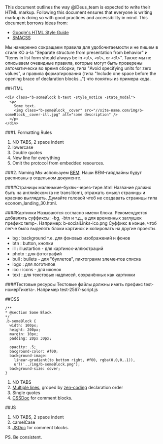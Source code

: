 This document outlines the way @iDeus_team is expected to write their HTML markup. Following this document ensures that everyone is writing markup is doing so with good practices and accessibility in mind.
This document borrows ideas from:
 * [Google's HTML Style Guide](https://google-styleguide.googlecode.com/svn/trunk/htmlcssguide.xml)
 * [SMACSS](http://smacss.com/book/formatting)

Мы намеренно сокращаем правила для удобочитаемости и не пишем в стиле КО a-la "Separate structure from presentation from behavior" и "Items in list form should always be in `<ul>`, `<ol>`, or `<dl>`".
Также мы не описываем очевидные правила, которые могут быть проверены автоматически во время сборки, типа "Avoid specifying units for zero values", и правила форматирования (типа "Include one space before the opening brace of declaration blocks…") что понятны из примера кода.

##HTML
```
<div class="b-someBlock b-text -style_notice -state_modal">
  <p>
    Some text.
    <img class="b-someBlock__cover" src="//site-name.com/img/b-someBlock__cover-ill.jpg" alt="some description" />
  </p>
</div>
```
###1. Formatting Rules
1. NO TABS, 2 space indent
2. lowercase
3. Double quotes
4. New line for everything
5. Omit the protocol from embedded resources.
 
###2. Naming
Мы используем [BEM](http://bem.info). Наши BEM-гайдлайны будут расписаны в отдельном документе.

####Страницы
маленькие-буквы-через-тире.html
Название должно быть на английском (а не translitom), отражать смысл страницы и красиво выглядеть. Думайте головой чтоб не создавать страницы типа econom_landing_30.html.

####Картинки
Называются согласно имени блока. Рекомендуется добавлять суффиксы: -bg, -btn и т.д., а для временных заглушек префикс temp-. Например: b-socialLinks-ico.png
Суффикс в конце, чтоб легче было выделять блоки картинок и копировать на другие проекты.
 * bg    : background т.е. для фоновых изображений и фонов
 * btn   : button, кнопки
 * ill   : illustartion - для картинок-иллюстраций
 * photo : для фотографий
 * bull  : bullets - для "буллетов", пиктограмм элементов списка
 * logo  : для логотипов
 * ico   : icons - для иконок
 * text  : для текстовых надписей, сохранённых как картинки
 
####Тестовые ресурсы
Тестовые файлы должны иметь префикс test-номерТикета-.
Например test-2567-script.js

##CSS
```
/**
* @section Some Block
*/
.b-someBlock {
  width: 100px; 
  height: 200px;
  margin: 10px; 
  padding: 20px 30px;
  
  opacity: .5;
  bacground-color: #f00;
  background-image: 
    linear-gradient(to bottom right, #f00, rgba(0,0,0,.1)),
    url('../img/b-someBlock.png');
  background-size: cover;
}
```
1. NO TABS
2. [Multiple lines](http://smacss.com/book/formatting), groped by [zen-coding](http://code.google.com/p/zen-coding/wiki/ZenCSSPropertiesRu) declaration order
3. Single quotes
4. [CSSDoc](http://habrahabr.ru/post/87406/) for comment blocks.

##JS
1. NO TABS, 2 space indent
2. camelCase
3. [JSDoc](http://usejsdoc.org/) for comment blocks.

PS.
Be consistent.
